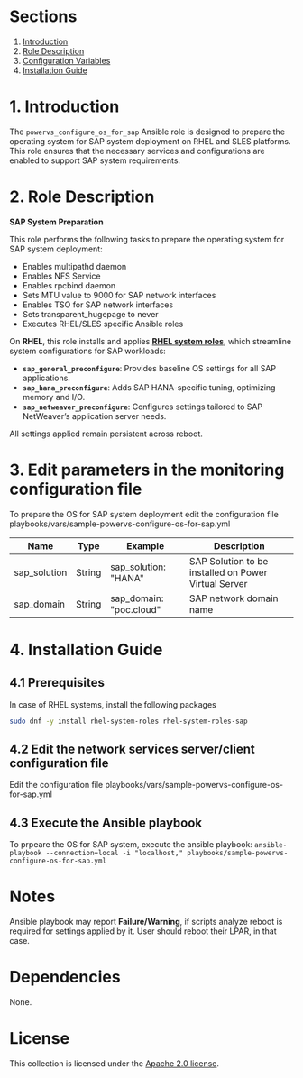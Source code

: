 # Sections

1. [Introduction](README.md#1-Introduction)
2. [Role Description](README.md#2-Role-description)
3. [Configuration Variables](README.md#3-Edit-parameters-in-the-monitoring-configuration-file)
4. [Installation Guide](README.md#4-Installation-Guide)

# 1. Introduction

The `powervs_configure_os_for_sap` Ansible role is designed to prepare the operating system for SAP system deployment on RHEL and SLES platforms. This role ensures that the necessary services and configurations are enabled to support SAP system requirements.

# 2. Role Description

**SAP System Preparation**

This role performs the following tasks to prepare the operating system for SAP system deployment:

- Enables multipathd daemon
- Enables NFS Service
- Enables rpcbind daemon
- Sets MTU value to 9000 for SAP network interfaces
- Enables TSO for SAP network interfaces
- Sets transparent_hugepage to never
- Executes RHEL/SLES specific Ansible roles

On **RHEL**, this role installs and applies **[RHEL system roles](https://access.redhat.com/articles/3050101)**, which streamline system configurations for SAP workloads:

- **`sap_general_preconfigure`**: Provides baseline OS settings for all SAP applications.
- **`sap_hana_preconfigure`**: Adds SAP HANA-specific tuning, optimizing memory and I/O.
- **`sap_netweaver_preconfigure`**: Configures settings tailored to SAP NetWeaver’s application server needs.

All settings applied remain persistent across reboot.

# 3. Edit parameters in the monitoring configuration file
To prepare the OS for SAP system deployment edit the configuration file playbooks/vars/sample-powervs-configure-os-for-sap.yml

| Name  | Type  |Example  | Description |
|-------|-------|---------|-------------|
| sap_solution  | String  |sap_solution: "HANA"  | SAP Solution to be installed on Power Virtual Server |
| sap_domain    | String  |sap_domain: "poc.cloud"  | SAP network domain name                              |

# 4. Installation Guide

## 4.1 Prerequisites

In case of RHEL systems, install the following packages

```bash
sudo dnf -y install rhel-system-roles rhel-system-roles-sap
```

## 4.2 Edit the network services server/client configuration file

Edit the configuration file playbooks/vars/sample-powervs-configure-os-for-sap.yml

## 4.3 Execute the Ansible playbook

To prpeare the OS for SAP system, execute the ansible playbook:
`ansible-playbook --connection=local -i "localhost," playbooks/sample-powervs-configure-os-for-sap.yml`

# Notes

Ansible playbook may report **Failure/Warning**, if scripts analyze reboot is required for settings applied by it. User should reboot their LPAR, in that case.

# Dependencies

None.

# License

This collection is licensed under the [Apache 2.0 license](http://www.apache.org/licenses/LICENSE-2.0).